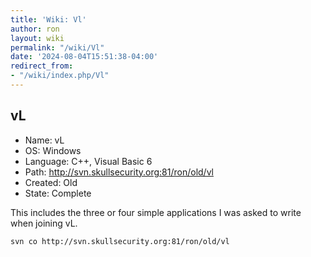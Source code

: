 ```yaml
---
title: 'Wiki: Vl'
author: ron
layout: wiki
permalink: "/wiki/Vl"
date: '2024-08-04T15:51:38-04:00'
redirect_from:
- "/wiki/index.php/Vl"
---
```


## vL

-   Name: vL
-   OS: Windows
-   Language: C++, Visual Basic 6
-   Path: <http://svn.skullsecurity.org:81/ron/old/vl>
-   Created: Old
-   State: Complete

This includes the three or four simple applications I was asked to write when joining vL.

    svn co http://svn.skullsecurity.org:81/ron/old/vl
